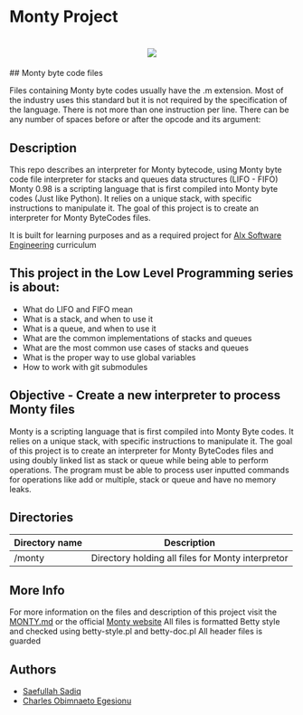 # Monty Project

<h1 align="center"><img src="https://user-images.githubusercontent.com/105589308/208197387-332c084e-b00f-4363-9a52-f8eb9b73e4b7.png"></h1>
## Monty byte code files

Files containing Monty byte codes usually have the .m extension. Most of the industry uses this standard but it is not required by the specification of the language. There is not more than one instruction per line. There can be any number of spaces before or after the opcode and its argument:

## Description

This repo describes an interpreter for Monty bytecode, using Monty byte code file interpreter for stacks and queues data structures (LIFO - FIFO)
Monty 0.98 is a scripting language that is first compiled into Monty byte codes (Just like Python). It relies on a unique stack, with specific instructions to manipulate it. The goal of this project is to create an interpreter for Monty ByteCodes files. <p>
It is built for learning purposes and as a required project for [Alx Software Engineering](https://www.alxafrica.com/) curriculum

## This project in the Low Level Programming series is about:

- What do LIFO and FIFO mean
- What is a stack, and when to use it
- What is a queue, and when to use it
- What are the common implementations of stacks and queues
- What are the most common use cases of stacks and queues
- What is the proper way to use global variables
- How to work with git submodules

## Objective - Create a new interpreter to process Monty files

Monty is a scripting language that is first compiled into Monty Byte codes. It relies on a unique stack, with specific instructions to manipulate it. The goal of this project is to create an interpreter for Monty ByteCodes files and using doubly linked list as stack or queue while being able to perform operations. The program must be able to process user inputted commands for operations like add or multiple, stack or queue and have no memory leaks.

## Directories

| Directory name | Description                                       |
| -------------- | ------------------------------------------------- |
| /monty         | Directory holding all files for Monty interpretor |

## More Info

For more information on the files and description of this project visit the [MONTY.md](https://github.com/daveeazi/monty/blob/main/MONTY.md) or the official [Monty website](https://montyscoconut.github.io/about.html#:~:text=The%20Name%20%22Monty%22,British%20comedy%20group%20Monty%20Python.)
All files is formatted Betty style and checked using betty-style.pl and betty-doc.pl
All header files is guarded

## Authors

- [Saefullah Sadiq](https://github.com/Ultimate0266)
- [Charles Obimnaeto Egesionu](https://github.com/IamNaeto)
